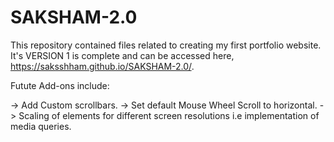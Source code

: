 # SAKSHAM-2.0
This repository contained files related to creating my first portfolio website. It's VERSION 1 is complete and can be accessed here, https://saksshham.github.io/SAKSHAM-2.0/.

Futute Add-ons include:

-> Add Custom scrollbars.
-> Set default Mouse Wheel Scroll to horizontal.
-> Scaling of elements for different screen resolutions i.e implementation of media queries.

